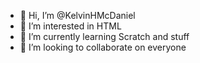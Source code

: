 - 👋 Hi, I’m @KelvinHMcDaniel
- 👀 I’m interested in HTML
- 🌱 I’m currently learning Scratch and stuff
- 💞️ I’m looking to collaborate on everyone
